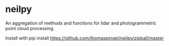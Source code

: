 # neilpy
An aggregation of methods and functions for lidar and photogrammetric point cloud processing.

Install with pip install https://github.com/thomaspingel/neilpy/zipball/master
